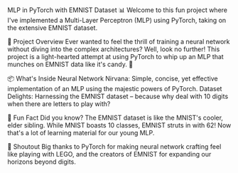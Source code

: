 MLP in PyTorch with EMNIST Dataset 📊
Welcome to this fun project where I've implemented a Multi-Layer Perceptron (MLP) using PyTorch, taking on the extensive EMNIST dataset.

🎯 Project Overview
Ever wanted to feel the thrill of training a neural network without diving into the complex architectures? Well, look no further! This project is a light-hearted attempt at using PyTorch to whip up an MLP that munches on EMNIST data like it's candy. 🍬

📦 What's Inside
Neural Network Nirvana: Simple, concise, yet effective implementation of an MLP using the majestic powers of PyTorch.
Dataset Delights: Harnessing the EMNIST dataset – because why deal with 10 digits when there are letters to play with?

🎉 Fun Fact
Did you know? The EMNIST dataset is like the MNIST's cooler, elder sibling. While MNIST boasts 10 classes, EMNIST struts in with 62! Now that's a lot of learning material for our young MLP.

📢 Shoutout
Big thanks to PyTorch for making neural network crafting feel like playing with LEGO, and the creators of EMNIST for expanding our horizons beyond digits.
